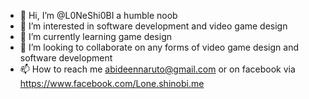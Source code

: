 - 👋 Hi, I’m @L0NeShi0BI a humble noob 
- 👀 I’m interested in software development and video game design
- 🌱 I’m currently learning game design
- 💞️ I’m looking to collaborate on any forms of video game design and software development
- 📫 How to reach me abideennaruto@gmail.com or on facebook via https://www.facebook.com/Lone.shinobi.me

<!---
L0NeShi0BI/L0NeShi0BI is a ✨ special ✨ repository because its `README.md` (this file) appears on your GitHub profile.
You can click the Preview link to take a look at your changes.
--->
